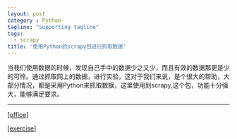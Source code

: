 ```yaml
---
layout: post
category : Python
tagline: "Supporting tagline"
tags:
  - scrapy
title: '使用Python的scrapy包进行抓取数据'
---
```

当我们使用数据的时候，发现自己手中的数据少之又少，而且有效的数据那更是少的可怜。通过抓取网上的数据，进行实验，这对于我们来说，是个很大的帮助，大部分情况，都是采用Python来抓取数据，这里使用到scrapy,这个包，功能十分强大，能够满足要求。

---
<!--more-->

[\[office\]](https://scrapy.org/)

[\[exercise\]](http://python.jobbole.com/86405/)
